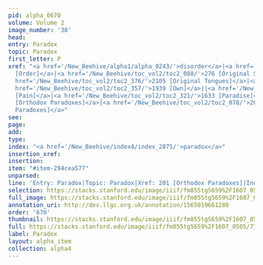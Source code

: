 ```yaml
---
pid: alpha_0670
volume: Volume 2
image_number: '38'
head: 
entry: Paradox
topic: Paradox
first_letter: P
xref: "<a href='/New_Beehive/alpha1/alpha_0243/'>disorder</a>|<a href='/New_Beehive/toc_vol2/toc2_080/'>221
  [Order]</a>|<a href='/New_Beehive/toc_vol2/toc2_088/'>276 [Original Sin]</a>|<a
  href='/New_Beehive/toc_vol2/toc2_376/'>2105 [Original Tongues]</a>|<a href='/New_Beehive/alpha2/alpha_0386/'>Guardians</a>||<a
  href='/New_Beehive/toc_vol2/toc2_357/'>1939 [Own]</a>||<a href='/New_Beehive/toc_vol2/toc2_225/'>1158
  [Pain]</a>|<a href='/New_Beehive/toc_vol2/toc2_321/'>1633 [Paradise]</a>|<a href='/New_Beehive/toc_vol2/toc2_077/'>201
  [Orthodox Paradoxes]</a>|<a href='/New_Beehive/toc_vol2/toc2_078/'>201 [Orthodox
  Paradoxes]</a>"
see: 
page: 
add: 
type: 
index: "<a href='/New_Beehive/index4/index_2875/'>paradox</a>"
insertion_xref: 
insertion: 
item: "#item-294cea577"
unparsed: 
line: 'Entry: Paradox|Topic: Paradox|Xref: 201 [Orthodox Paradoxes]|Index: paradox|#item-294cea577'
selection: https://stacks.stanford.edu/image/iiif/fm855tg5659%2F1607_0505/771,2481,3004,361/full/0/default.jpg
full_image: https://stacks.stanford.edu/image/iiif/fm855tg5659%2F1607_0505/full/full/0/default.jpg
annotation_uri: http://dev.llgc.org.uk/annotation/1565019661280
order: '670'
thumbnail: https://stacks.stanford.edu/image/iiif/fm855tg5659%2F1607_0505/771,2481,600,180/250,/0/default.jpg
full: https://stacks.stanford.edu/image/iiif/fm855tg5659%2F1607_0505/771,2481,3004,361/full/0/default.jpg
label: Paradox
layout: alpha_item
collection: alpha4
---
```


